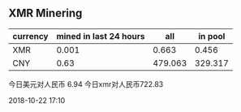## XMR Minering

|currency|mined in last 24 hours|all|in pool|
|---|---|---|---|
|XMR|0.001|0.663|0.456|
|CNY|0.63|479.063|329.317|

今日美元对人民币 6.94	今日xmr对人民币722.83


2018-10-22 17:10